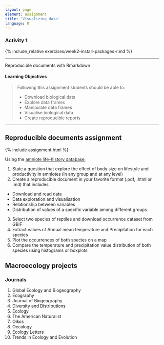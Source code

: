 ```yaml
---
layout: page
element: assignment
title: 'Visualizing data'
language: R
---
```


### Activity 1

{% include_relative exercises/week2-install-packages-r.md %}

---










Reproducible documents with Rmarkdown

#### Learning Objectives

> Following this assignment students should be able to:
>
> - Download biological data
> - Explore data frames
> - Manipulate data frames
> - Visualise biological data
> - Create reproducible reports

****

## Reproducible documents assignment

{% include assignment.html %}

Using the [amniote life-history database](http://www.esapubs.org/archive/ecol/E096/269/#data),

1. State a question that explore the effect of body size on lifestyle and productivity in amniotes (in any group and at any level)
2. Create a reproducible document in your favorite format (.pdf, .html or .md) that includes
 * Download and read data
 * Data exploration and visualisation
 * Relationship between variables
 * Distribution of values of a specific variable among different groups
3. Select two species of reptiles and download occurrence dataset from GBIF
4. Extract values of Annual mean temperature and Precipitation for each species
5. Plot the occurrences of both species on a map
6. Compare the temperature and precipitation value distribution of both species using histograms or boxplots


## Macroecology projects


### Journals

1. Global Ecology and Biogeography
2. Ecography
3. Journal of Biogeography
4. Diversity and Distributions
5. Ecology
6. The American Naturalist
7. Oikos
8. Oecology
9. Ecology Letters
10. Trends in Ecology and Evolution
